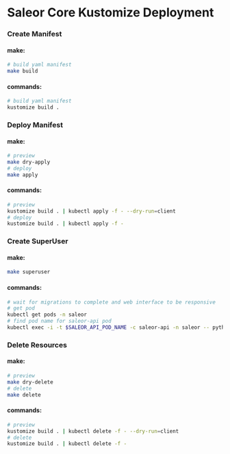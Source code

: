 # Saleor Core Kustomize Deployment

### Create Manifest
#### make:
```bash
# build yaml manifest
make build
```
#### commands:
```bash
# build yaml manifest
kustomize build .
```

### Deploy Manifest
#### make:
```bash
# preview
make dry-apply
# deploy
make apply
```
#### commands:
```bash
# preview
kustomize build . | kubectl apply -f - --dry-run=client
# deploy
kustomize build . | kubectl apply -f -
```

### Create SuperUser
#### make:
```bash
make superuser
```
#### commands:
```bash
# wait for migrations to complete and web interface to be responsive
# get pod
kubectl get pods -n saleor
# find pod name for saleor-api pod
kubectl exec -i -t $SALEOR_API_POD_NAME -c saleor-api -n saleor -- python manage.py createsuperuser
```

### Delete Resources
#### make:
```bash
# preview
make dry-delete
# delete
make delete
```
#### commands:
```bash
# preview
kustomize build . | kubectl delete -f - --dry-run=client
# delete
kustomize build . | kubectl delete -f -
```
